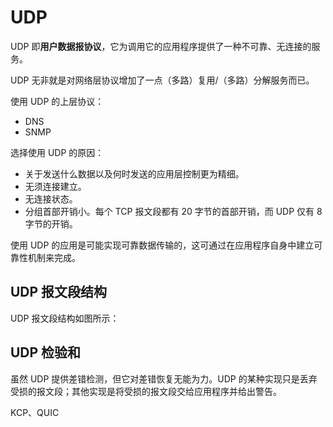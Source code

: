 # UDP

UDP 即**用户数据报协议**，它为调用它的应用程序提供了一种不可靠、无连接的服务。

UDP 无非就是对网络层协议增加了一点（多路）复用/（多路）分解服务而已。

使用 UDP 的上层协议：

- DNS
- SNMP

选择使用 UDP 的原因：

- 关于发送什么数据以及何时发送的应用层控制更为精细。
- 无须连接建立。
- 无连接状态。
- 分组首部开销小。每个 TCP 报文段都有 20 字节的首部开销，而 UDP 仅有 8 字节的开销。

使用 UDP 的应用是可能实现可靠数据传输的，这可通过在应用程序自身中建立可靠性机制来完成。

## UDP 报文段结构

UDP 报文段结构如图所示：

## UDP 检验和

虽然 UDP 提供差错检测，但它对差错恢复无能为力。UDP 的某种实现只是丢弃受损的报文段；其他实现是将受损的报文段交给应用程序并给出警告。

KCP、QUIC
